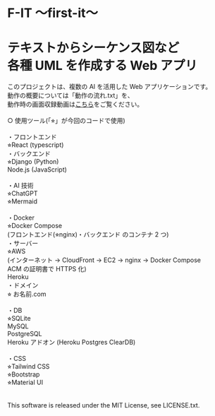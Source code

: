 # F-IT 〜first-it〜

# テキストからシーケンス図など<br>各種 UML を作成する Web アプリ

このプロジェクトは、複数の AI を活用した Web アプリケーションです。<br>
動作の概要については「動作の流れ.txt」を、<br>
動作時の画面収録動画は[こちら](https://youtu.be/07NAbAeBqbc?si=Qslk7mJXpJko63_6)をご覧ください。<br>
<br>
○ 使用ツール(「⭐︎」が今回のコードで使用)<br>
<br>
・フロントエンド<br>
⭐︎React (typescript)<br>
・バックエンド<br>
⭐︎Django (Python)<br>
Node.js (JavaScript)<br>
<br>
・AI 技術<br>
⭐︎ChatGPT<br>
⭐︎Mermaid<br>
<br>
・Docker<br>
⭐︎Docker Compose<br>
(フロントエンド(⭐︎nginx)・バックエンド のコンテナ 2 つ)<br>
・サーバー<br>
⭐︎AWS<br>
(インターネット → CloudFront → EC2 → nginx → Docker Compose<br>
ACM の証明書で HTTPS 化)<br>
Heroku<br>
・ドメイン<br>
⭐︎ お名前.com<br>
<br>
・DB<br>
⭐︎SQLite<br>
MySQL<br>
PostgreSQL<br>
Heroku アドオン (Heroku Postgres ClearDB)<br>
<br>
・CSS<br>
⭐︎Tailwind CSS<br>
⭐︎Bootstrap<br>
⭐︎Material UI<br>
<br>
<br>
This software is released under the MIT License, see LICENSE.txt.
